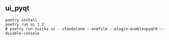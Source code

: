 ## ui_pyqt
```shell
poetry install
poetry run ui 1 2
# poetry run nuitka ui --standalone --onefile --plugin-enable=pyqt6 --disable-console
```